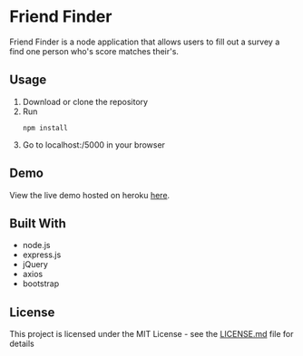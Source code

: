 # Friend Finder

Friend Finder is a node application that allows users to fill out a survey a find one person who's score matches their's.

## Usage

1. Download or clone the repository
2. Run
   ```
   npm install
   ```
3. Go to localhost:/5000 in your browser

## Demo

View the live demo hosted on heroku [here](https://doanja-friend-finder.herokuapp.com/).

## Built With

- node.js
- express.js
- jQuery
- axios
- bootstrap

## License

This project is licensed under the MIT License - see the [LICENSE.md](https://github.com/doanja/Recipe-Sluts/blob/master/LICENSE) file for details
